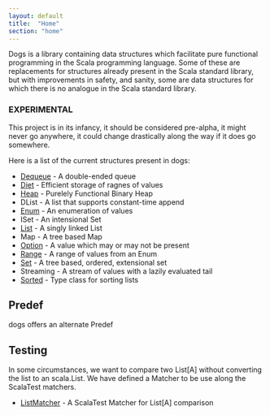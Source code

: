 ```yaml
---
layout: default
title:  "Home"
section: "home"
---
```


Dogs is a library containing data structures which facilitate pure
functional programming in the Scala programming language. Some of
these are replacements for structures already present in the Scala
standard library, but with improvements in safety, and sanity, some
are data structures for which there is no analogue in the Scala
standard library.

### EXPERIMENTAL

This project is in its infancy, it should be considered pre-alpha, it
might never go anywhere, it could change drastically along the way if
it does go somewhere.

Here is a list of the current structures present in dogs:

- [Dequeue](tut/dequeue)   - A double-ended queue
- [Diet](tut/diet)      - Efficient storage of ragnes of values
- [Heap](tut/binaryheap)    - Purelely Functional Binary Heap
- DList     - A list that supports constant-time append
- [Enum](tut/enum)      - An enumeration of values
- ISet      - An intensional Set
- [List](tut/list)      - A singly linked List
- Map       - A tree based Map
- [Option](tut/option)    - A value which may or may not be present
- [Range](tut/range)     - A range of values from an Enum
- [Set](tut/set)       - A tree based, ordered, extensional set
- Streaming - A stream of values with a lazily evaluated tail
- [Sorted](tut/sorted)  - Type class for sorting lists

## Predef

dogs offers an alternate Predef 

## Testing

In some circumstances, we want to compare two List[A] without converting
the list to an scala.List. We have defined a Matcher to be use along
the ScalaTest matchers. 

- [ListMatcher](tut/listMatcher) - A ScalaTest Matcher for List[A] 
comparison
